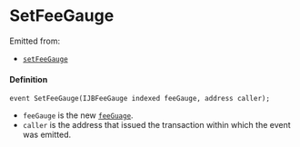 # SetFeeGauge

Emitted from:

* [`setFeeGauge`](/docs/dev/v3/deprecated/or-payment-terminals/or-abstract/jbpayoutredemptionpaymentterminal/write/setfeegauge.md)

#### Definition

```
event SetFeeGauge(IJBFeeGauge indexed feeGauge, address caller);
```

* `feeGauge` is the new [`feeGuage`](/docs/dev/v3/api/interfaces/ijbfeegauge.md).
* `caller` is the address that issued the transaction within which the event was emitted.
